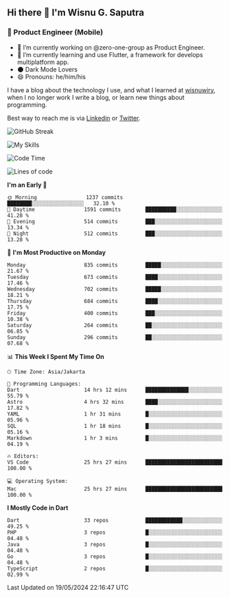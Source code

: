 ## Hi there 👋 I'm Wisnu G. Saputra

### :mobile_phone_off: Product Engineer (Mobile)

- 🔭 I’m currently working on @zero-one-group as Product Engineer.
- 🌱 I’m currently learning and use Flutter, a framework for develops multiplatform app.
- 🌑 Dark Mode Lovers
- 😄 Pronouns: he/him/his

I have a blog about the technology I use, and what I learned at [wisnuwiry](https://wisnuwiry.space/), when I no longer work I write a blog, or learn new things about programming.

Best way to reach me is via [Linkedin](https://www.linkedin.com/in/wisnu-saputra/) or [Twitter](https://twitter.com/wisnuwiry).

![GitHub Streak](https://streak-stats.demolab.com?user=wisnuwiry&theme=dark&hide_border=true)

![My Skills](https://skillicons.dev/icons?i=dart,flutter,kotlin,swift,go,js,css,neovim,git,linux&perline=5)

<!--START_SECTION:waka-->
![Code Time](http://img.shields.io/badge/Code%20Time-1%2C278%20hrs%2032%20mins-blue)

![Lines of code](https://img.shields.io/badge/From%20Hello%20World%20I%27ve%20Written-4.4%20million%20lines%20of%20code-blue)

**I'm an Early 🐤** 

```text
🌞 Morning                1237 commits        ████████░░░░░░░░░░░░░░░░░   32.10 % 
🌆 Daytime                1591 commits        ██████████░░░░░░░░░░░░░░░   41.28 % 
🌃 Evening                514 commits         ███░░░░░░░░░░░░░░░░░░░░░░   13.34 % 
🌙 Night                  512 commits         ███░░░░░░░░░░░░░░░░░░░░░░   13.28 % 
```
📅 **I'm Most Productive on Monday** 

```text
Monday                   835 commits         █████░░░░░░░░░░░░░░░░░░░░   21.67 % 
Tuesday                  673 commits         ████░░░░░░░░░░░░░░░░░░░░░   17.46 % 
Wednesday                702 commits         █████░░░░░░░░░░░░░░░░░░░░   18.21 % 
Thursday                 684 commits         ████░░░░░░░░░░░░░░░░░░░░░   17.75 % 
Friday                   400 commits         ███░░░░░░░░░░░░░░░░░░░░░░   10.38 % 
Saturday                 264 commits         ██░░░░░░░░░░░░░░░░░░░░░░░   06.85 % 
Sunday                   296 commits         ██░░░░░░░░░░░░░░░░░░░░░░░   07.68 % 
```


📊 **This Week I Spent My Time On** 

```text
🕑︎ Time Zone: Asia/Jakarta

💬 Programming Languages: 
Dart                     14 hrs 12 mins      ██████████████░░░░░░░░░░░   55.79 % 
Astro                    4 hrs 32 mins       ████░░░░░░░░░░░░░░░░░░░░░   17.82 % 
YAML                     1 hr 31 mins        █░░░░░░░░░░░░░░░░░░░░░░░░   05.96 % 
SQL                      1 hr 18 mins        █░░░░░░░░░░░░░░░░░░░░░░░░   05.16 % 
Markdown                 1 hr 3 mins         █░░░░░░░░░░░░░░░░░░░░░░░░   04.19 % 

🔥 Editors: 
VS Code                  25 hrs 27 mins      █████████████████████████   100.00 % 

💻 Operating System: 
Mac                      25 hrs 27 mins      █████████████████████████   100.00 % 
```

**I Mostly Code in Dart** 

```text
Dart                     33 repos            ████████████░░░░░░░░░░░░░   49.25 % 
PHP                      3 repos             █░░░░░░░░░░░░░░░░░░░░░░░░   04.48 % 
Java                     3 repos             █░░░░░░░░░░░░░░░░░░░░░░░░   04.48 % 
Go                       3 repos             █░░░░░░░░░░░░░░░░░░░░░░░░   04.48 % 
TypeScript               2 repos             █░░░░░░░░░░░░░░░░░░░░░░░░   02.99 % 
```




 Last Updated on 19/05/2024 22:16:47 UTC
<!--END_SECTION:waka-->
